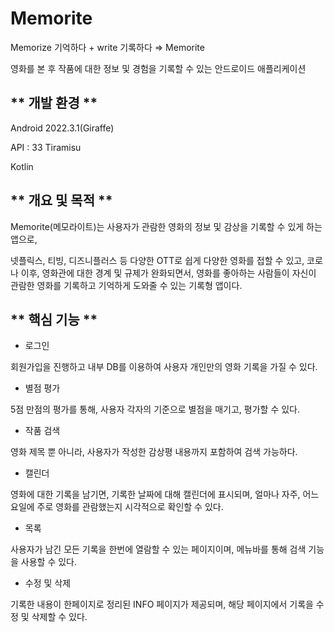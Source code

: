 # Memorite

Memorize 기억하다 + write 기록하다 ⇒ Memorite

영화를 본 후 작품에 대한 정보 및 경험을 기록할 수 있는 안드로이드 애플리케이션

## ** 개발 환경 ** 

Android 2022.3.1(Giraffe)

API : 33 Tiramisu

Kotlin


## ** 개요 및 목적 **
   
 Memorite(메모라이트)는 사용자가 관람한 영화의 정보 및 감상을 기록할 수 있게 하는 앱으로,
 
 넷플릭스, 티빙, 디즈니플러스 등 다양한 OTT로 쉽게 다양한 영화를 접할 수 있고, 코로나 이후, 영화관에 대한 경계 및 규제가 완화되면서, 영화를 좋아하는 사람들이 자신이 관람한 영화를 기록하고 기억하게 도와줄 수 있는 기록형 앱이다.


## ** 핵심 기능 ** 

* 로그인

회원가입을 진행하고 내부 DB를 이용하여 사용자 개인만의 영화 기록을 가질 수 있다.

* 별점 평가
   
5점 만점의 평가를 통해, 사용자 각자의 기준으로 별점을 매기고, 평가할 수 있다.
   
* 작품 검색
   
영화 제목 뿐 아니라, 사용자가 작성한 감상평 내용까지 포함하여 검색 가능하다.
   
* 캘린더
   
영화에 대한 기록을 남기면, 기록한 날짜에 대해 캘린더에 표시되며, 얼마나 자주, 어느 요일에 주로 영화를 관람했는지 시각적으로 확인할 수 있다.
   
* 목록
  
사용자가 남긴 모든 기록을 한번에 열람할 수 있는 페이지이며, 메뉴바를 통해 검색 기능을 사용할 수 있다.
   
* 수정 및 삭제
   
기록한 내용이 한페이지로 정리된 INFO 페이지가 제공되며, 해당 페이지에서 기록을 수정 및 삭제할 수 있다.
